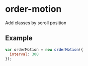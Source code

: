 # order-motion

Add classes by scroll position

[Demo]: http://yahsan2.github.io/order-motion/

## Example

```js
var orderMotion = new orderMotion({
  interval: 300
});
